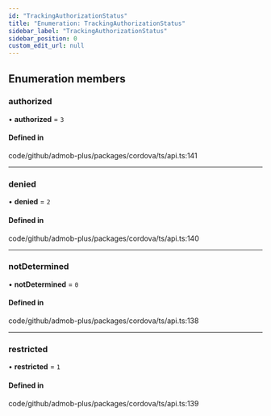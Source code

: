 ```yaml
---
id: "TrackingAuthorizationStatus"
title: "Enumeration: TrackingAuthorizationStatus"
sidebar_label: "TrackingAuthorizationStatus"
sidebar_position: 0
custom_edit_url: null
---
```


## Enumeration members

### authorized

• **authorized** = `3`

#### Defined in

code/github/admob-plus/packages/cordova/ts/api.ts:141

___

### denied

• **denied** = `2`

#### Defined in

code/github/admob-plus/packages/cordova/ts/api.ts:140

___

### notDetermined

• **notDetermined** = `0`

#### Defined in

code/github/admob-plus/packages/cordova/ts/api.ts:138

___

### restricted

• **restricted** = `1`

#### Defined in

code/github/admob-plus/packages/cordova/ts/api.ts:139
